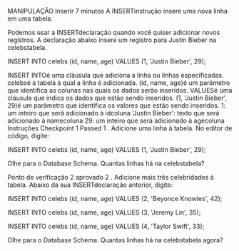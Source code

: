 MANIPULAÇÃO
Inserir
7 minutos
A INSERTinstrução insere uma nova linha em uma tabela.

Podemos usar a INSERTdeclaração quando você quiser adicionar novos registros. A declaração abaixo insere um registro para Justin Bieber na celebstabela.

INSERT INTO celebs (id, name, age) 
VALUES (1, 'Justin Bieber', 29);

INSERT INTOé uma cláusula que adiciona a linha ou linhas especificadas.
celebsé a tabela à qual a linha é adicionada.
(id, name, age)é um parâmetro que identifica as colunas nas quais os dados serão inseridos.
VALUESé uma cláusula que indica os dados que estão sendo inseridos.
(1, 'Justin Bieber', 29)é um parâmetro que identifica os valores que estão sendo inseridos.
1: um inteiro que será adicionado à idcoluna
'Justin Bieber': texto que será adicionado à namecoluna
29: um inteiro que será adicionado à agecoluna
Instruções
Checkpoint 1 Passed
1 .
Adicione uma linha à tabela. No editor de código, digite:

INSERT INTO celebs (id, name, age) 
VALUES (1, 'Justin Bieber', 29); 

Olhe para o Database Schema. Quantas linhas há na celebstabela?

Ponto de verificação 2 aprovado
2 .
Adicione mais três celebridades à tabela. Abaixo da sua INSERTdeclaração anterior, digite:

INSERT INTO celebs (id, name, age) 
VALUES (2, 'Beyonce Knowles', 42); 

INSERT INTO celebs (id, name, age) 
VALUES (3, 'Jeremy Lin', 35); 

INSERT INTO celebs (id, name, age) 
VALUES (4, 'Taylor Swift', 33); 

Olhe para o Database Schema. Quantas linhas há na celebstabela agora?